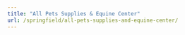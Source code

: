 ```yaml
---
title: "All Pets Supplies & Equine Center"
url: /springfield/all-pets-supplies-and-equine-center/
---
```


